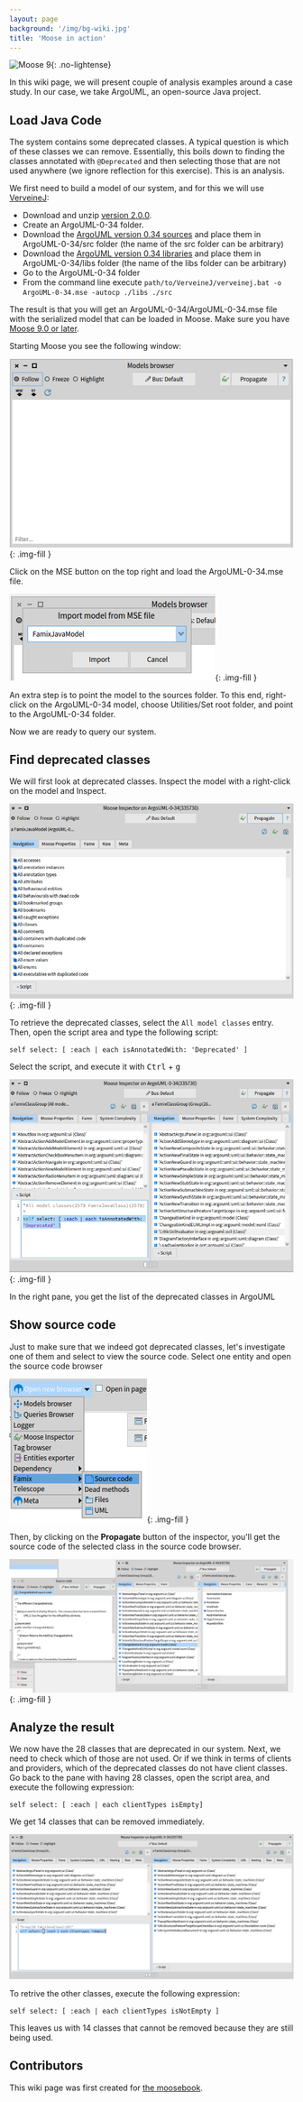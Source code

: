 ```yaml
---
layout: page
background: '/img/bg-wiki.jpg'
title: 'Moose in action'
---
```


![Moose 9](https://img.shields.io/badge/Moose-9-%23aac9ff.svg){: .no-lightense}

In this wiki page, we will present couple of analysis examples around a case study.
In our case, we take ArgoUML, an open-source Java project.

## Load Java Code

The system contains some deprecated classes.
A typical question is which of these classes we can remove.
Essentially, this boils down to finding the classes annotated with `@Deprecated` and then selecting those that are not used anywhere (we ignore reflection for this exercise).
This is an analysis.

We first need to build a model of our system, and for this we will use [VerveineJ](../Developers/Parsers/VerveineJ):

- Download and unzip [version 2.0.0](https://codeload.github.com/moosetechnology/VerveineJ/zip/refs/tags/v2.0.0).
- Create an ArgoUML-0-34 folder.
- Download the [ArgoUML version 0.34 sources](https://github.com/argouml-tigris-org/argouml/releases/download/VERSION_0_34/ArgoUML-0.34-src.zip) and place them in ArgoUML-0-34/src folder (the name of the src folder can be arbitrary)
- Download the [ArgoUML version 0.34 libraries](https://github.com/argouml-tigris-org/argouml/releases/download/VERSION_0_34/ArgoUML-0.34-libs.zip) and place them in ArgoUML-0-34/libs folder (the name of the libs folder can be arbitrary)
- Go to the ArgoUML-0-34 folder
- From the command line execute `path/to/VerveineJ/verveinej.bat -o ArgoUML-0-34.mse -autocp ./libs ./src`

The result is that you will get an ArgoUML-0-34/ArgoUML-0-34.mse file with the serialized model that can be loaded in Moose.
Make sure you have [Moose 9.0 or later](InstallMoose).

Starting Moose you see the following window:

![Models browser](res/moose-in-action/models-browser.png){: .img-fill }

Click on the MSE button on the top right and load the ArgoUML-0-34.mse file.

![Import famix java model](res/moose-in-action/import-jamix-java-model.png){: .img-fill }

An extra step is to point the model to the sources folder.
To this end, right-click on the ArgoUML-0-34 model, choose Utilities/Set root folder, and point to the ArgoUML-0-34 folder.

Now we are ready to query our system.

## Find deprecated classes

We will first look at deprecated classes.
Inspect the model with a right-click on the model and Inspect.

![Opening query browser](res/moose-in-action/inspector.png){: .img-fill }

To retrieve the deprecated classes, select the `All model classes` entry.
Then, open the script area and type the following script:

```st
self select: [ :each | each isAnnotatedWith: 'Deprecated' ]
```

Select the script, and execute it with <kbd>Ctrl</kbd> + <kbd>g</kbd>

![Show deprecated classes](res/moose-in-action/show-deprecated-classes.png){: .img-fill }

In the right pane, you get the list of the deprecated classes in ArgoUML

## Show source code

Just to make sure that we indeed got deprecated classes, let's investigate one of them and select to view the source code.
Select one entity and open the source code browser

![Opening source code browser](res/moose-in-action/open-source-code-browser.png){: .img-fill }

Then, by clicking on the **Propagate** button of the inspector, you'll get the source code of the selected class in the source code browser.

![Propagate to source code browser](res/moose-in-action/propagate-source-code.png){: .img-fill }

## Analyze the result

We now have the 28 classes that are deprecated in our system.
Next, we need to check which of those are not used.
Or if we think in terms of clients and providers, which of the deprecated classes do not have client classes.
Go back to the pane with having 28 classes, open the script area, and execute the following expression:

```st
self select: [ :each | each clientTypes isEmpty]
```

We get 14 classes that can be removed immediately.

![Requiest empty clientTypes list](res/moose-in-action/deprecated-classes-empty-client.png)

To retrive the other classes, execute the following expression:

```st
self select: [ :each | each clientTypes isNotEmpty ]
```

This leaves us with 14 classes that cannot be removed because they are still being used.

## Contributors

This wiki page was first created for [the moosebook](http://www.themoosebook.org/book).
